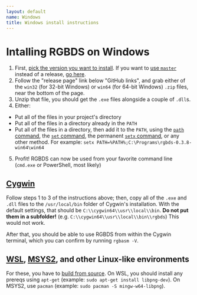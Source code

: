 ```yaml
---
layout: default
name: Windows
title: Windows install instructions
---
```


# Intalling RGBDS on Windows

1. First, [pick the version you want to install](/docs). If you want to [use `master`](/docs/master/#what) instead of a release, [go here](master).
2. Follow the "release page" link below "GitHub links", and grab either of the `win32` (for 32-bit Windows) or `win64` (for 64-bit Windows) `.zip` files, near the bottom of the page.
3. Unzip that file, you should get the `.exe` files alongside a couple of `.dll`s.
4. Either:
  - Put all of the files in your project's directory
  - Put all of the files in a directory already in the `PATH`
  - Put all of the files in a directory, then add it to the `PATH`, using the [`path` command](https://docs.microsoft.com/en-us/windows-server/administration/windows-commands/path), the [`set` command](https://docs.microsoft.com/en-us/windows-server/administration/windows-commands/set_1), the permanent [`setx` command](https://docs.microsoft.com/en-us/windows-server/administration/windows-commands/setx), or any other method. For example: `setx PATH=%PATH%;C:\Programs\rgbds-0.3.8-win64\win64`
5. Profit! RGBDS can now be used from your favorite command line (`cmd.exe` or PowerShell, most likely)

## [Cygwin](https://cygwin.com/)

Follow steps 1 to 3 of the instructions above; then, copy all of the `.exe` and `.dll` files to the `/usr/local/bin` folder of Cygwin's installation. With the default settings, that should be `C:\\cygwin64\\usr\\local\\bin`. **Do not put them in a subfolder!** (e.g. `C:\\cygwin64\\usr\\local\\bin\\rgbds`) This would not work.

After that, you should be able to use RGBDS from within the Cygwin terminal, which you can confirm by running `rgbasm -V`.

## [WSL](https://docs.microsoft.com/en-us/windows/wsl/), [MSYS2](https://github.com/msys2/msys2), and other Linux-like environments

For these, you have to [build from source](source). On WSL, you should install any prereqs using `apt-get` (example: `sudo apt-get install libpng-dev`). On MSYS2, use `pacman` (example: `sudo pacman -S mingw-w64-libpng`).
